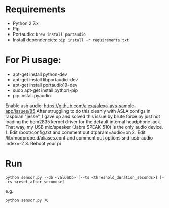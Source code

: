 # Requirements

* Python 2.7.x
* Pip
* Portaudio: `brew install portaudio`
* Install dependencies: `pip install -r requirements.txt`

# For Pi usage:

* apt-get install python-dev
* apt-get install libportaudio-dev
* apt-get install portaudio19-dev
* sudo apt-get install python-pip
* pip install pyaudio

Enable usb audio:
https://github.com/alexa/alexa-avs-sample-app/issues/85
After struggling to do this cleanly with ASLA configs in raspbian "jesse", I gave up and solved this issue by brute force by just not loading the bcm2835 kernel driver for the default internal headphone jack. That way, my USB mic/speaker (Jabra SPEAK 510) is the only audio device.
	1.	Edit /boot/config.txt and comment out dtparam=audio=on
	2.	Edit /lib/modprobe.d/aliases.conf and comment out options snd-usb-audio index=-2
	3.	Reboot your pi

# Run

`python sensor.py --db <valueDb> [--ts <threshold_duration_seconds>] [--rs <reset_after_seconds>]`

e.g.

`python sensor.py 70`
